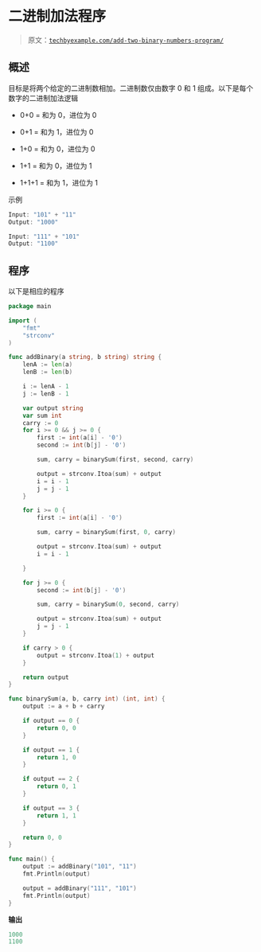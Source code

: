 # 二进制加法程序

> 原文：[`techbyexample.com/add-two-binary-numbers-program/`](https://techbyexample.com/add-two-binary-numbers-program/)

## **概述**

目标是将两个给定的二进制数相加。二进制数仅由数字 0 和 1 组成。以下是每个数字的二进制加法逻辑

+   0+0 = 和为 0，进位为 0

+   0+1 = 和为 1，进位为 0

+   1+0 = 和为 0，进位为 0

+   1+1 = 和为 0，进位为 1

+   1+1+1 = 和为 1，进位为 1

示例

```go
Input: "101" + "11"
Output: "1000"

Input: "111" + "101"
Output: "1100"
```

## **程序**

以下是相应的程序

```go
package main

import (
	"fmt"
	"strconv"
)

func addBinary(a string, b string) string {
	lenA := len(a)
	lenB := len(b)

	i := lenA - 1
	j := lenB - 1

	var output string
	var sum int
	carry := 0
	for i >= 0 && j >= 0 {
		first := int(a[i] - '0')
		second := int(b[j] - '0')

		sum, carry = binarySum(first, second, carry)

		output = strconv.Itoa(sum) + output
		i = i - 1
		j = j - 1
	}

	for i >= 0 {
		first := int(a[i] - '0')

		sum, carry = binarySum(first, 0, carry)

		output = strconv.Itoa(sum) + output
		i = i - 1

	}

	for j >= 0 {
		second := int(b[j] - '0')

		sum, carry = binarySum(0, second, carry)

		output = strconv.Itoa(sum) + output
		j = j - 1
	}

	if carry > 0 {
		output = strconv.Itoa(1) + output
	}

	return output
}

func binarySum(a, b, carry int) (int, int) {
	output := a + b + carry

	if output == 0 {
		return 0, 0
	}

	if output == 1 {
		return 1, 0
	}

	if output == 2 {
		return 0, 1
	}

	if output == 3 {
		return 1, 1
	}

	return 0, 0
}

func main() {
	output := addBinary("101", "11")
	fmt.Println(output)

	output = addBinary("111", "101")
	fmt.Println(output)
}
```

**输出**

```go
1000
1100
```
